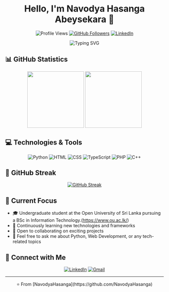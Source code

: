 <h1 align="center">Hello, I'm Navodya Hasanga Abeysekara 👋</h1>

<div align="center">
  
  ![Profile Views](https://komarev.com/ghpvc/?username=NavodyaHasanga&color=blueviolet)
  [![GitHub Followers](https://img.shields.io/github/followers/NavodyaHasanga?style=social)](https://github.com/NavodyaHasanga)
  [![LinkedIn](https://img.shields.io/badge/LinkedIn-%230077B5.svg?style=social&logo=linkedin)](https://linkedin.com/in/NavodyaHasanga)
  
</div>

<p align="center">
  <img src="https://readme-typing-svg.herokuapp.com?font=Fira+Code&pause=1000&color=7E3ACE&center=true&vCenter=true&width=435&lines=Undergraduate+Student;Software+Developer;Always+Learning" alt="Typing SVG" />
</p>

## 📊 GitHub Statistics

<div align="center">
  <img height="180em" src="https://github-readme-stats.vercel.app/api?username=NavodyaHasanga&show_icons=true&theme=tokyonight&include_all_commits=true&count_private=true"/>
  <img height="180em" src="https://github-readme-stats.vercel.app/api/top-langs/?username=NavodyaHasanga&layout=compact&langs_count=8&theme=tokyonight"/>
</div>

## 💻 Technologies & Tools

<div align="center">
  
  ![Python](https://img.shields.io/badge/-Python-3776AB?style=for-the-badge&logo=python&logoColor=white)
  ![HTML](https://img.shields.io/badge/-HTML5-E34F26?style=for-the-badge&logo=html5&logoColor=white)
  ![CSS](https://img.shields.io/badge/-CSS3-1572B6?style=for-the-badge&logo=css3&logoColor=white)
  ![TypeScript](https://img.shields.io/badge/-TypeScript-3178C6?style=for-the-badge&logo=typescript&logoColor=white)
  ![PHP](https://img.shields.io/badge/-PHP-777BB4?style=for-the-badge&logo=php&logoColor=white)
  ![C++](https://img.shields.io/badge/-C++-00599C?style=for-the-badge&logo=cplusplus&logoColor=white)
  
</div>

## 🌟 GitHub Streak

<div align="center">
  
  [![GitHub Streak](http://github-readme-streak-stats.herokuapp.com?user=NavodyaHasanga&theme=tokyonight)](https://git.io/streak-stats)
  
</div>

## 🎯 Current Focus

- 🎓 Undergraduate student at the Open University of Sri Lanka pursuing a BSc in Information Technology.(https://www.ou.ac.lk/)
- 🌱 Continuously learning new technologies and frameworks
- 👯 Open to collaborating on exciting projects
- 💬 Feel free to ask me about Python, Web Development, or any tech-related topics


## 🤝 Connect with Me

<div align="center">
  
  [![LinkedIn](https://img.shields.io/badge/LinkedIn-%230077B5.svg?style=for-the-badge&logo=linkedin&logoColor=white)](https://linkedin.com/in/NavodyaHasanga)
  [![Gmail](https://img.shields.io/badge/Gmail-%23EA4335.svg?style=for-the-badge&logo=gmail&logoColor=white)](mailto:navodyahasanga44@gmail.com)

</div>

---

<div align="center">⭐️ From [NavodyaHasanga](https://github.com/NavodyaHasanga)</div>


